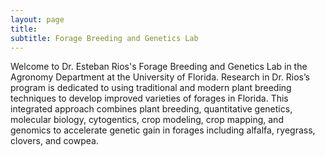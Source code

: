 ```yaml
---
layout: page
title:  
subtitle: Forage Breeding and Genetics Lab
---
```

Welcome to Dr. Esteban Rios's Forage Breeding and Genetics Lab in the Agronomy Department at the University of Florida. Research in Dr. Rios’s program is dedicated to using traditional and modern plant breeding techniques to develop improved varieties of forages in Florida. This integrated approach combines plant breeding, quantitative genetics, molecular biology, cytogentics, crop modeling, crop mapping, and genomics to accelerate genetic gain in forages including alfalfa, ryegrass, clovers, and cowpea.
